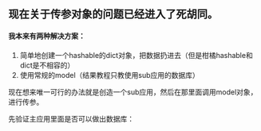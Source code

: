 ## 现在关于传参对象的问题已经进入了死胡同。
#### 我本来有两种解决方案：
1.	简单地创建一个hashable的dict对象，把数据扔进去（但是柑橘hashable和dict是不相容的）
2.	使用常规的model（结果教程只教使用sub应用的数据库）

现在想来唯一可行的办法就是创造一个sub应用，然后在那里面调用model对象，进行传参。

先验证主应用里面是否可以做出数据库：
